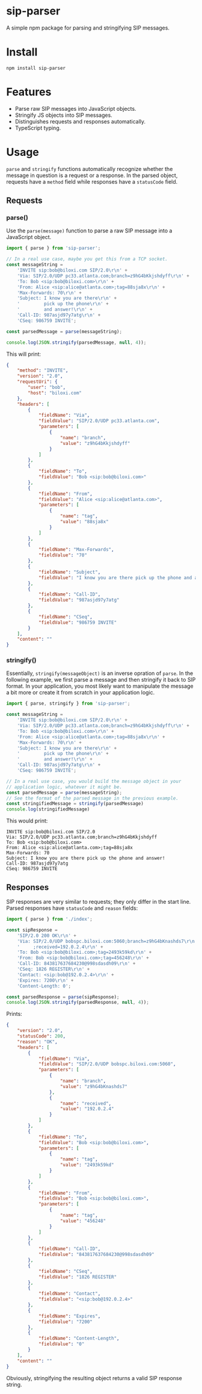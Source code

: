 # sip-parser
A simple npm package for parsing and stringifying SIP messages.

# Install
`npm install sip-parser`

# Features
* Parse raw SIP messages into JavaScript objects.
* Stringify JS objects into SIP messages.
* Distinguishes requests and responses automatically.
* TypeScript typing.

# Usage
`parse` and `stringify` functions automatically recognize whether the message in question is a request or a response. In the parsed object, requests have a `method` field while responses have a `statusCode` field.
## Requests
### parse()
Use the `parse(message)` function to parse a raw SIP message into a JavaScript object.
```JavaScript
import { parse } from 'sip-parser';

// In a real use case, maybe you get this from a TCP socket.
const messageString =
    'INVITE sip:bob@biloxi.com SIP/2.0\r\n' +
    'Via: SIP/2.0/UDP pc33.atlanta.com;branch=z9hG4bKkjshdyff\r\n' +
    'To: Bob <sip:bob@biloxi.com>\r\n' +
    'From: Alice <sip:alice@atlanta.com>;tag=88sja8x\r\n' +
    'Max-Forwards: 70\r\n' +
    'Subject: I know you are there\r\n' +
    '         pick up the phone\r\n' +
    '         and answer!\r\n' +
    'Call-ID: 987asjd97y7atg\r\n' +
    'CSeq: 986759 INVITE';

const parsedMessage = parse(messageString);

console.log(JSON.stringify(parsedMessage, null, 4));
```
This will print:
```JSON
{
    "method": "INVITE",
    "version": "2.0",
    "requestUri": {
        "user": "bob",
        "host": "biloxi.com"
    },
    "headers": [
        {
            "fieldName": "Via",
            "fieldValue": "SIP/2.0/UDP pc33.atlanta.com",
            "parameters": [
                {
                    "name": "branch",
                    "value": "z9hG4bKkjshdyff"
                }
            ]
        },
        {
            "fieldName": "To",
            "fieldValue": "Bob <sip:bob@biloxi.com>"
        },
        {
            "fieldName": "From",
            "fieldValue": "Alice <sip:alice@atlanta.com>",
            "parameters": [
                {
                    "name": "tag",
                    "value": "88sja8x"
                }
            ]
        },
        {
            "fieldName": "Max-Forwards",
            "fieldValue": "70"
        },
        {
            "fieldName": "Subject",
            "fieldValue": "I know you are there pick up the phone and answer!"
        },
        {
            "fieldName": "Call-ID",
            "fieldValue": "987asjd97y7atg"
        },
        {
            "fieldName": "CSeq",
            "fieldValue": "986759 INVITE"
        }
    ],
    "content": ""
}
```

### stringify()
Essentially, `stringify(messageObject)` is an inverse opration of `parse`. In the following example, we first parse a message and then stringify it back to SIP format. In your application, you most likely want to manipulate the message a bit more or create it from scratch in your application logic.

```JavaScript
import { parse, stringify } from 'sip-parser';

const messageString =
    'INVITE sip:bob@biloxi.com SIP/2.0\r\n' +
    'Via: SIP/2.0/UDP pc33.atlanta.com;branch=z9hG4bKkjshdyff\r\n' +
    'To: Bob <sip:bob@biloxi.com>\r\n' +
    'From: Alice <sip:alice@atlanta.com>;tag=88sja8x\r\n' +
    'Max-Forwards: 70\r\n' +
    'Subject: I know you are there\r\n' +
    '         pick up the phone\r\n' +
    '         and answer!\r\n' +
    'Call-ID: 987asjd97y7atg\r\n' +
    'CSeq: 986759 INVITE';

// In a real use case, you would build the message object in your
// application logic, whatever it might be.
const parsedMessage = parse(messageString);
// See the format of the parsed message in the previous example.
const stringifiedMessage = stringify(parsedMessage)
console.log(stringifiedMessage)
```
This would print:
```
INVITE sip:bob@biloxi.com SIP/2.0
Via: SIP/2.0/UDP pc33.atlanta.com;branch=z9hG4bKkjshdyff
To: Bob <sip:bob@biloxi.com>
From: Alice <sip:alice@atlanta.com>;tag=88sja8x
Max-Forwards: 70
Subject: I know you are there pick up the phone and answer!
Call-ID: 987asjd97y7atg
CSeq: 986759 INVITE
```

## Responses
SIP responses are very similar to requests; they only differ in the start line. Parsed responses have `statusCode` and `reason` fields:
```JavaScript
import { parse } from './index';

const sipResponse =
    'SIP/2.0 200 OK\r\n' +
    'Via: SIP/2.0/UDP bobspc.biloxi.com:5060;branch=z9hG4bKnashds7\r\n' +
    '     ;received=192.0.2.4\r\n' +
    'To: Bob <sip:bob@biloxi.com>;tag=2493k59kd\r\n' +
    'From: Bob <sip:bob@biloxi.com>;tag=456248\r\n' +
    'Call-ID: 843817637684230@998sdasdh09\r\n' +
    'CSeq: 1826 REGISTER\r\n' +
    'Contact: <sip:bob@192.0.2.4>\r\n' +
    'Expires: 7200\r\n' +
    'Content-Length: 0';

const parsedResponse = parse(sipResponse);
console.log(JSON.stringify(parsedResponse, null, 4));
```
Prints:
```JSON
{
    "version": "2.0",
    "statusCode": 200,
    "reason": "OK",
    "headers": [
        {
            "fieldName": "Via",
            "fieldValue": "SIP/2.0/UDP bobspc.biloxi.com:5060",
            "parameters": [
                {
                    "name": "branch",
                    "value": "z9hG4bKnashds7"
                },
                {
                    "name": "received",
                    "value": "192.0.2.4"
                }
            ]
        },
        {
            "fieldName": "To",
            "fieldValue": "Bob <sip:bob@biloxi.com>",
            "parameters": [
                {
                    "name": "tag",
                    "value": "2493k59kd"
                }
            ]
        },
        {
            "fieldName": "From",
            "fieldValue": "Bob <sip:bob@biloxi.com>",
            "parameters": [
                {
                    "name": "tag",
                    "value": "456248"
                }
            ]
        },
        {
            "fieldName": "Call-ID",
            "fieldValue": "843817637684230@998sdasdh09"
        },
        {
            "fieldName": "CSeq",
            "fieldValue": "1826 REGISTER"
        },
        {
            "fieldName": "Contact",
            "fieldValue": "<sip:bob@192.0.2.4>"
        },
        {
            "fieldName": "Expires",
            "fieldValue": "7200"
        },
        {
            "fieldName": "Content-Length",
            "fieldValue": "0"
        }
    ],
    "content": ""
}
```
Obviously, stringifying the resulting object returns a valid SIP response string.

